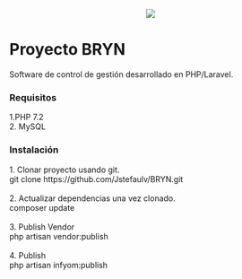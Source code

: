 <p align="center"><img src="https://laravel.com/assets/img/components/logo-laravel.svg"></p>

# Proyecto BRYN

<p> Software de control de gestión desarrollado en PHP/Laravel.
</p>

### Requisitos 
<p>1.PHP 7.2 </br>
2. MySQL </br>
</p>

### Instalación 
<p>
  1. Clonar proyecto usando git.</br>
  git clone https://github.com/Jstefaulv/BRYN.git </br></br>
  2. Actualizar dependencias una vez clonado.</br>
  composer update</br></br>
  3. Publish Vendor</br>
  php artisan vendor:publish</br></br>
  4. Publish </br>
  php artisan infyom:publish
 
</p>
